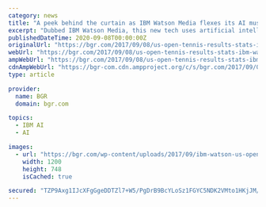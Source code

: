 ```yaml
---
category: news
title: "A peek behind the curtain as IBM Watson Media flexes its AI muscle at the US Open"
excerpt: "Dubbed IBM Watson Media, this new tech uses artificial intelligence and machine learning along with a combination of on-site and cloud-based computing to automatically generate compelling ..."
publishedDateTime: 2020-09-08T00:00:00Z
originalUrl: "https://bgr.com/2017/09/08/us-open-tennis-results-stats-ibm-watson-behind-the-scenes/"
webUrl: "https://bgr.com/2017/09/08/us-open-tennis-results-stats-ibm-watson-behind-the-scenes/"
ampWebUrl: "https://bgr.com/2017/09/08/us-open-tennis-results-stats-ibm-watson-behind-the-scenes/amp/"
cdnAmpWebUrl: "https://bgr-com.cdn.ampproject.org/c/s/bgr.com/2017/09/08/us-open-tennis-results-stats-ibm-watson-behind-the-scenes/amp/"
type: article

provider:
  name: BGR
  domain: bgr.com

topics:
  - IBM AI
  - AI

images:
  - url: "https://bgr.com/wp-content/uploads/2017/09/ibm-watson-us-open.jpg?quality=70&#038;strip=all"
    width: 1200
    height: 748
    isCached: true

secured: "TZP9Axg1IJcXFgGgeDDTZl7+W5/PgDrB9BcYLoSz1FGYC5NDK2VMto1HKjJM/b+BGtep5n5iAciNVW25+2AX7QitFl2yY/y/NupwgKUzaRz+gqLPjqKdrKfZHEAhUq6gHOwpufAet+V4EV3VqsZHualfzEj1kN1IgIc4VP7y7/lz2aGFk1dI4tTFU0vi7kPrRDDKwY2+pqdBX3HxvbV42KMC/Aq90xSNFUIIldCgHcCXJRaKy9b2Jl7qoqHOERcun2pfmxgKIVRB2o/aa5qOwIFViLOO+E5wo1U+lIo1ggIshzmGyfBFUJmr4LYND/un32gRkrnwTqtgW1Ow3biRW60r6LTQDAo0CwLexTaOnIE=;G8uE2mvXxt6IZ0Avw4fKvw=="
---
```


